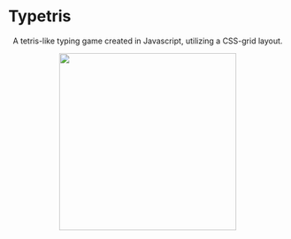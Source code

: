 # Typetris 

<p align="center">A tetris-like typing game created in Javascript, utilizing a CSS-grid layout.</p>
<p align="center">
  <img src="typetris.gif" width="320" >
</p>
